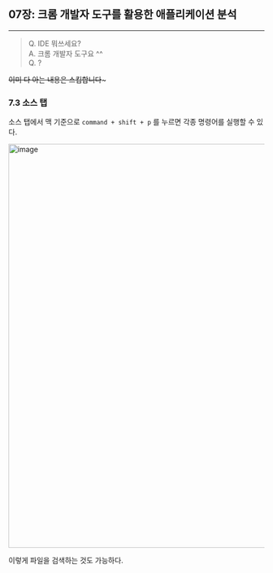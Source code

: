 ## 07장: 크롬 개발자 도구를 활용한 애플리케이션 분석
---

> Q. IDE 뭐쓰세요?  
> A. 크롬 개발자 도구요 ^^  
> Q. ?

~~이미 다 아는 내용은 스킵합니다~~~

### 7.3 소스 탭

소스 탭에서 맥 기준으로 `command + shift + p` 를 누르면 각종 명령어를 실행할 수 있다.

<img width="794" alt="image" src="https://github.com/user-attachments/assets/9bc88e18-20e9-4297-9bd0-fc43377dc58f">

이렇게 파일을 검색하는 것도 가능하다.


